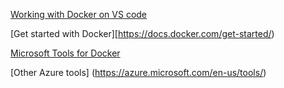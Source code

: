[Working with Docker on VS code](https://code.visualstudio.com/docs/languages/dockerfile)

[Get started with Docker][https://docs.docker.com/get-started/)

[Microsoft Tools for Docker](https://github.com/Microsoft/DockerToolsDocs)

[Other Azure tools] (https://azure.microsoft.com/en-us/tools/)